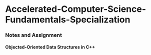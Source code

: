 # Accelerated-Computer-Science-Fundamentals-Specialization

### Notes and Assignment

#### Objected-Oriented Data Structures in C++
